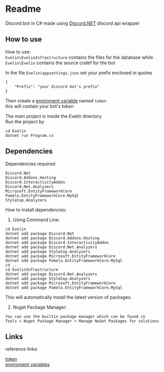# Readme

Discord bot in C# made using [Discord.NET](https://github.com/discord-net/Discord.Net) discord api wrapper 

How to use
------------------------------

How to use:  
`Evelin\EvelinInfrastructure` contains the files for the database while `Evelin\Evelin` contains the source codef for the bot
    
In the file `Evelin\appsettings.json` set your prefix enclosed in quotes

```
{
    "Prefix": "your discord bot's prefix"
}
```  
Then create a [enviroment variable](https://www.alphr.com/environment-variables-windows-10/) named `token`  
this will contain your bot's token  

    
The main project is inside the Evelin directory  
Run the project by
```
cd Evelin
dotnet run Program.cs
```

Dependencies
----------------------------------  

Dependencies required:

```
Discord.Net
Discord.Addons.Hosting
Discord.InteractivityAddon
Discord.Net.Analyzers
Microsoft.EntityFrameworkCore
Pomelo.EntityFrameworkCore.MySql
StyleCop.Analyzers
```  


How to install dependencies:  
1) Using Command Line:
```
cd Evelin
dotnet add package Discord.Net
dotnet add package Discord.Addons.Hosting
dotnet add package Discord.InteractivityAddon
dotnet add package Discord.Net.Analyzers
dotnet add package StyleCop.Analyzers
dotnet add package Microsoft.EntityFrameworkCore
dotnet add package Pomelo.EntityFrameworkCore.MySql
cd ..
cd EvelinInfrastructure
dotnet add package Discord.Net.Analyzers
dotnet add package StyleCop.Analyzers
dotnet add package Microsoft.EntityFrameworkCore
dotnet add package Pomelo.EntityFrameworkCore.MySql
```
This will automatically install the latest version of packages.  

2) Nuget Package Manager:
```
You can use the builtin package manager which can be found in
Tools > Nuget Package Manager > Manage NuGet Packages for solutions
```


Links
----------------------------------  

reference links:

[token](https://www.writebots.com/discord-bot-token/#:~:text=Generating%20Your%20Token%20Step-by-Step%201%20Go%20to%20the,Add%20Your%20Bot%20to%20a%20Discord%20Server.%20)  
[enviroment variables](https://www.alphr.com/environment-variables-windows-10/)